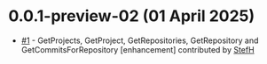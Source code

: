 # 0.0.1-preview-02 (01 April 2025)
- [#1](https://github.com/StefH/mcpserver.azuredevops/pull/1) - GetProjects, GetProject, GetRepositories, GetRepository and GetCommitsForRepository [enhancement] contributed by [StefH](https://github.com/StefH)

